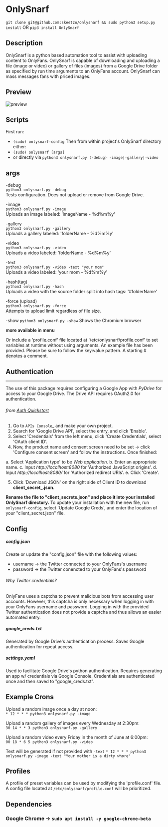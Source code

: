 # OnlySnarf
  
`git clone git@github.com:skeetzo/onlysnarf && sudo python3 setup.py install`
OR
`pip3 install OnlySnarf`

## Description

OnlySnarf is a python based automation tool to assist with uploading content to OnlyFans. OnlySnarf is capable of downloading and uploading a file (image or video) or gallery of files (images) from a Google Drive folder as specified by run time arguments to an OnlyFans account. OnlySnarf can mass messages fans with priced images.

## Preview
![preview](https://github.com/skeetzo/onlysnarf/blob/master/OnlySnarf/images/preview.jpeg)

## Scripts
First run:  
  * `(sudo) onlysnarf-config`
Then from within project's OnlySnarf directory either:  
  * `(sudo) onlysnarf [args]`
  * or directly via `python3 onlysnarf.py (-debug) -image|-gallery|-video`

## args

-debug  
  `python3 onlysnarf.py -debug`  
Tests configuration. Does not upload or remove from Google Drive.

-image  
  `python3 onlysnarf.py -image`  
Uploads an image labeled: 'imageName - %d%m%y'  

-gallery  
  `python3 onlysnarf.py -gallery`  
Uploads a gallery labeled: 'folderName - %d%m%y'  

-video  
  `python3 onlysnarf.py -video`  
Uploads a video labeled: 'folderName - %d%m%y'  

-text  
  `python3 onlysnarf.py -video -text "your mom"`  
Uploads a video labeled: 'your mom - %d%m%y'  

-hash(tag)  
  `python3 onlysnarf.py -hash`  
Uploads a video with the source folder split into hash tags: '#folderName'  

-force (upload)  
  `python3 onlysnarf.py -force`  
Attempts to upload limit regardless of file size. 

-show
  `python3 onlysnarf.py -show`
Shows the Chromium browser

**more available in menu**

Or include a 'profile.conf' file located at '/etc/onlysnarf/profile.conf' to set variables at runtime without using arguments. An example file has been provided. Please be sure to follow the key:value pattern. A starting # denotes a comment.

## Authentication  
--------------
The use of this package requires configuring a Google App with *PyDrive* for access to your Google Drive. The Drive API requires OAuth2.0 for authentication.
###### from [Auth Quickstart](https://raw.githubusercontent.com/gsuitedevs/PyDrive/master/docs/quickstart.rst)
1. Go to `APIs Console`_ and make your own project.
2. Search for 'Google Drive API', select the entry, and click 'Enable'.
3. Select 'Credentials' from the left menu, click 'Create Credentials', select 'OAuth client ID'.
4. Now, the product name and consent screen need to be set -> click 'Configure consent screen' and follow the instructions. Once finished:

 a. Select 'Application type' to be *Web application*.
 b. Enter an appropriate name.
 c. Input *http://localhost:8080* for 'Authorized JavaScript origins'.
 d. Input *http://localhost:8080/* for 'Authorized redirect URIs'.
 e. Click 'Create'.

5. Click 'Download JSON' on the right side of Client ID to download **client_secret_<really long ID>.json**.

**Rename the file to "client_secrets.json" and place it into your installed OnlySnarf directory.**
To update your installation with the new file, run `onlysnarf-config`, select 'Update Google Creds', and enter the location of your "client_secret.json" file.

## Config
##### config.json  
Create or update the "config.json" file with the following values:
  * username -> the Twitter connected to your OnlyFans's username  
  * password -> the Twitter conencted to your OnlyFans's password  

###### Why Twitter credentials?
OnlyFans uses a captcha to prevent malicious bots from accessing user accounts. However, this captcha is only necessary when logging in with your OnlyFans username and password. Logging in with the provided Twitter authentication does not provide a captcha and thus allows an easier automated entry.

##### google_creds.txt   
Generated by Google Drive's authentication process. Saves Google authentication for repeat access.

##### settings.yaml  
Used to facilitate Google Drive's python authentication. Requires generating an app w/ credentials via Google Console. Credentials are authenticated once and then saved to "google_creds.txt".

## Example Crons  

Upload a random image once a day at noon:  
  `* 12 * * * python3 onlysnarf.py -image`

Upload a random gallery of images every Wednesday at 2:30pm:  
  `30 14 * * 3 python3 onlysnarf.py -gallery`

Upload a random video every Friday in the month of June at 6:00pm:  
  `00 18 * 6 5 python3 onlysnarf.py -video`

Text will be generated if not provided with `-text`
  `* 12 * * * python3 onlysnarf.py -image -text "Your mother is a dirty whore"`

## Profiles

A profile of preset variables can be used by modifying the 'profile.conf' file. A config file located at `/etc/onlysnarf/profile.conf` will be prioritized.

## Dependencies
  ### Google Chrome -> `sudo apt install -y google-chrome-beta`